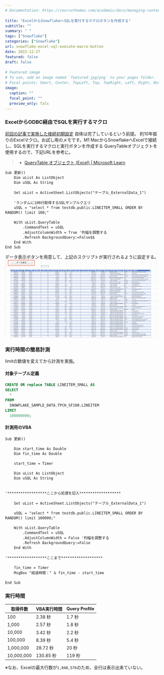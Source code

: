 ```yaml
---
# Documentation: https://sourcethemes.com/academic/docs/managing-content/

title: "ExcelからSnowflakeへSQLを実行するマクロボタンを作成する"
subtitle: ""
summary: " "
tags: ["Snowflake"]
categories: ["Snowflake"]
url: snowflake-excel-sql-execute-macro-button
date: 2022-12-27
featured: false
draft: false

# Featured image
# To use, add an image named `featured.jpg/png` to your pages folder.
# Focal points: Smart, Center, TopLeft, Top, TopRight, Left, Right, BottomLeft, Bottom, BottomRight.
image:
  caption: ""
  focal_point: ""
  preview_only: fals
---
```


### ExcelからODBC経由でSQLを実行するマクロ
[前回の記事で実施した接続初期設定](https://zatoima.github.io/snowflake-m1-mac-excel-connect/) 自体は完了しているという前提。
約10年振りのExcelマクロ。お試し用のメモです。M1 MacからSnowflakeへExcelで接続し、SQLを実行するマクロと実行ボタンを作成する
QueryTableオブジェクトを使用するので、下記URLを参考に。

> - [QueryTable オブジェクト \(Excel\) \| Microsoft Learn](https://learn.microsoft.com/ja-jp/office/vba/api/excel.querytable)

```vba
Sub 更新()
    Dim uList As ListObject
    Dim uSQL As String
    
    Set uList = ActiveSheet.ListObjects("テーブル_ExternalData_1")

    'ランダムに100行取得するSQLサンプルクエリ
    uSQL = "select * from testdb.public.LINEITEM_SMALL ORDER BY RANDOM() limit 100;"
    
    With uList.QueryTable
        .CommandText = uSQL
        .AdjustColumnWidth = True '列幅を調整する
        .Refresh BackgroundQuery:=False$$
    End With
End Sub
```

データ表示ボタンを用意して、上記のスクリプトが実行されるように設定する。
![](I1pmg1-20221226170127.png)



### 実行時間の簡易計測

limitの数値を変えてから計測を実施。

#### 対象テーブル定義

```sql
CREATE OR replace TABLE LINEITEM_SMALL AS
SELECT
  *
FROM
  SNOWFLAKE_SAMPLE_DATA.TPCH_SF100.LINEITEM
LIMIT
  100000000;
```

#### 計測用のVBA

```
Sub 更新()

    Dim start_time As Double
    Dim fin_time As Double
    
    start_time = Timer

    Dim uList As ListObject
    Dim uSQL As String


'******************ここから処理を記入*******************

    Set uList = ActiveSheet.ListObjects("テーブル_ExternalData_1")
    
    uSQL = "select * from testdb.public.LINEITEM_SMALL ORDER BY RANDOM() limit 100000;"
    
    With uList.QueryTable
        .CommandText = uSQL
        .AdjustColumnWidth = False '列幅を調整する
        .Refresh BackgroundQuery:=False
    End With

'******************ここまで*******************

    fin_time = Timer
    MsgBox "経過時間：" & fin_time - start_time

End Sub
```

### 実行時間
| 取得件数       | VBA実行時間  | Query Profile |
|------------|----------|---------------|
| 100        | 2.38 秒   | 1.7 秒         |
| 1,000      | 2.57 秒   | 1.8 秒         |
| 10,000     | 3.42 秒   | 2.2 秒         |
| 100,000    | 8.39 秒   | 5.4 秒         |
| 1,000,000  | 28.72 秒  | 20 秒          |
| 10,000,000 | 130.85 秒 | 119 秒         |

※なお、Excelの最大行数が`1,048,576`のため、全行は表示出来ていない。

